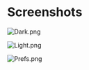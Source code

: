 # Screenshots

![Dark.png](./screenshots/ZNDark.png)

![Light.png](./screenshots/ZNLight.png)

![Prefs.png](./screenshots/ZNPrefs.png)
